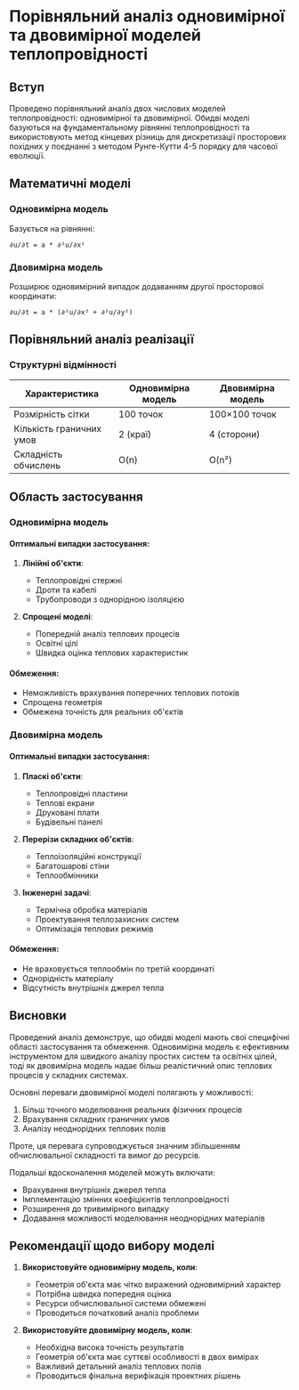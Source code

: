 # Порівняльний аналіз одновимірної та двовимірної моделей теплопровідності

## Вступ

Проведено порівняльний аналіз двох числових моделей теплопровідності: одновимірної та двовимірної. Обидві моделі базуються на фундаментальному рівнянні теплопровідності та використовують метод кінцевих різниць для дискретизації просторових похідних у поєднанні з методом Рунге-Кутти 4-5 порядку для часової еволюції.

## Математичні моделі

### Одновимірна модель
Базується на рівнянні:
```
∂u/∂t = a * ∂²u/∂x²
```

### Двовимірна модель
Розширює одновимірний випадок додаванням другої просторової координати:
```
∂u/∂t = a * (∂²u/∂x² + ∂²u/∂y²)
```

## Порівняльний аналіз реалізації

### Структурні відмінності

| Характеристика | Одновимірна модель | Двовимірна модель |
|----------------|-------------------|-------------------|
| Розмірність сітки | 100 точок | 100×100 точок |
| Кількість граничних умов | 2 (краї) | 4 (сторони) |
| Складність обчислень | O(n) | O(n²) |

## Область застосування

### Одновимірна модель

#### Оптимальні випадки застосування:
1. **Лінійні об'єкти**:
   - Теплопровідні стержні
   - Дроти та кабелі
   - Трубопроводи з однорідною ізоляцією

2. **Спрощені моделі**:
   - Попередній аналіз теплових процесів
   - Освітні цілі
   - Швидка оцінка теплових характеристик

#### Обмеження:
- Неможливість врахування поперечних теплових потоків
- Спрощена геометрія
- Обмежена точність для реальних об'єктів

### Двовимірна модель

#### Оптимальні випадки застосування:
1. **Пласкі об'єкти**:
   - Теплопровідні пластини
   - Теплові екрани
   - Друковані плати
   - Будівельні панелі

2. **Перерізи складних об'єктів**:
   - Теплоізоляційні конструкції
   - Багатошарові стіни
   - Теплообмінники

3. **Інженерні задачі**:
   - Термічна обробка матеріалів
   - Проектування теплозахисних систем
   - Оптимізація теплових режимів

#### Обмеження:
- Не враховується теплообмін по третій координаті
- Однорідність матеріалу
- Відсутність внутрішніх джерел тепла

## Висновки

Проведений аналіз демонструє, що обидві моделі мають свої специфічні області застосування та обмеження. Одновимірна модель є ефективним інструментом для швидкого аналізу простих систем та освітніх цілей, тоді як двовимірна модель надає більш реалістичний опис теплових процесів у складних системах.

Основні переваги двовимірної моделі полягають у можливості:
1. Більш точного моделювання реальних фізичних процесів
2. Врахування складних граничних умов
3. Аналізу неоднорідних теплових полів

Проте, ця перевага супроводжується значним збільшенням обчислювальної складності та вимог до ресурсів.

Подальші вдосконалення моделей можуть включати:
- Врахування внутрішніх джерел тепла
- Імплементацію змінних коефіцієнтів теплопровідності
- Розширення до тривимірного випадку
- Додавання можливості моделювання неоднорідних матеріалів

## Рекомендації щодо вибору моделі

1. **Використовуйте одновимірну модель, коли**:
   - Геометрія об'єкта має чітко виражений одновимірний характер
   - Потрібна швидка попередня оцінка
   - Ресурси обчислювальної системи обмежені
   - Проводиться початковий аналіз проблеми

2. **Використовуйте двовимірну модель, коли**:
   - Необхідна висока точність результатів
   - Геометрія об'єкта має суттєві особливості в двох вимірах
   - Важливий детальний аналіз теплових полів
   - Проводиться фінальна верифікація проектних рішень
